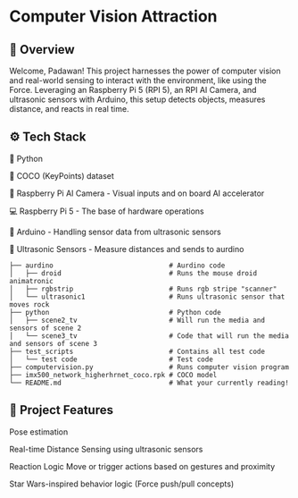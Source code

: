 # Computer Vision Attraction

## 🌌 Overview
Welcome, Padawan!
This project harnesses the power of computer vision and real-world sensing to interact with the environment, like using the Force. Leveraging an Raspberry Pi 5 (RPI 5), an RPI AI Camera, and ultrasonic sensors with Arduino, this setup detects objects, measures distance, and reacts in real time.


## ⚙️ Tech Stack
🐍 Python

👋 COCO (KeyPoints) dataset

🧠 Raspberry Pi AI Camera - Visual inputs and on board AI accelerator

💻 Raspberry Pi 5 - The base of hardware operations

🌊 Arduino - Handling sensor data from ultrasonic sensors

📡 Ultrasonic Sensors - Measure distances and sends to aurdino

```
├── aurdino                             # Aurdino code
│   ├── droid                           # Runs the mouse droid animatronic
│   ├── rgbstrip                        # Runs rgb stripe "scanner"
│   └── ultrasonic1                     # Runs ultrasonic sensor that moves rock
├── python                              # Python code
│   ├── scene2_tv                       # Will run the media and sensors of scene 2 
│   └── scene3_tv                       # Code that will run the media and sensors of scene 3
├── test_scripts                        # Contains all test code 
│   └── test code                       # Test code
├── computervision.py                   # Runs computer vision program
├── imx500_network_higherhrnet_coco.rpk # COCO model
└── README.md                           # What your currently reading!
```

## 🚀 Project Features
Pose estimation 

Real-time Distance Sensing using ultrasonic sensors

Reaction Logic Move or trigger actions based on gestures and proximity

Star Wars-inspired behavior logic (Force push/pull concepts)
